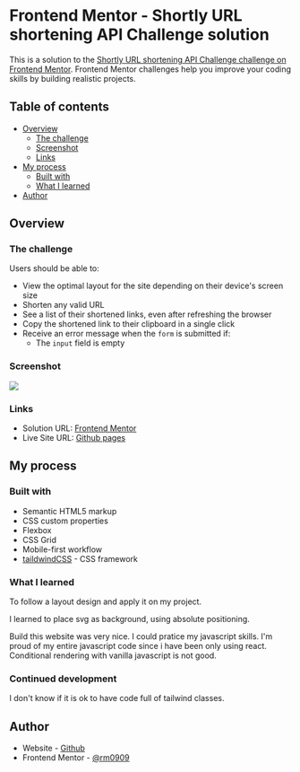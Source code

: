 # Frontend Mentor - Shortly URL shortening API Challenge solution

This is a solution to the [Shortly URL shortening API Challenge challenge on Frontend Mentor](https://www.frontendmentor.io/challenges/url-shortening-api-landing-page-2ce3ob-G). Frontend Mentor challenges help you improve your coding skills by building realistic projects.

## Table of contents

- [Overview](#overview)
  - [The challenge](#the-challenge)
  - [Screenshot](#screenshot)
  - [Links](#links)
- [My process](#my-process)
  - [Built with](#built-with)
  - [What I learned](#what-i-learned)
- [Author](#author)

## Overview

### The challenge

Users should be able to:

- View the optimal layout for the site depending on their device's screen size
- Shorten any valid URL
- See a list of their shortened links, even after refreshing the browser
- Copy the shortened link to their clipboard in a single click
- Receive an error message when the `form` is submitted if:
  - The `input` field is empty

### Screenshot

![](./images/screenshot.jpg)

### Links

- Solution URL: [Frontend Mentor](https://your-solution-url.com)
- Live Site URL: [Github pages](https://rm0909.github.io/url-shortening-landing-page/)

## My process

### Built with

- Semantic HTML5 markup
- CSS custom properties
- Flexbox
- CSS Grid
- Mobile-first workflow
- [taildwindCSS](https://tailwindcss.com/) - CSS framework

### What I learned

To follow a layout design and apply it on my project.

I learned to place svg as background, using absolute positioning.

Build this website was very nice. I could pratice my javascript skills.
I'm proud of my entire javascript code since i have been only using react.
Conditional rendering with vanilla javascript is not good.

### Continued development

I don't know if it is ok to have code full of tailwind classes.

## Author

- Website - [Github](https://github.com/rm0909)
- Frontend Mentor - [@rm0909](https://www.frontendmentor.io/profile/rm0909)
